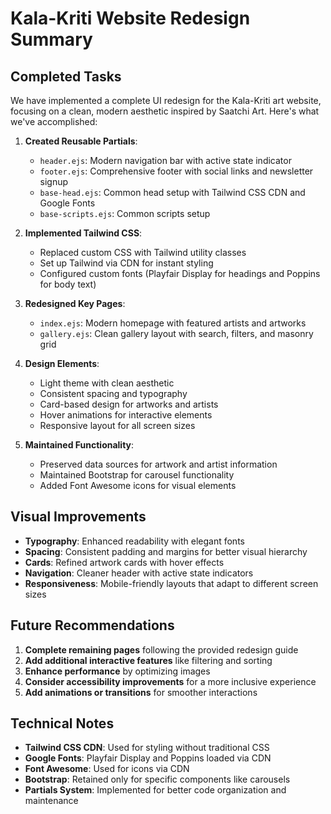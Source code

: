 # Kala-Kriti Website Redesign Summary

## Completed Tasks

We have implemented a complete UI redesign for the Kala-Kriti art website, focusing on a clean, modern aesthetic inspired by Saatchi Art. Here's what we've accomplished:

1. **Created Reusable Partials**:
   - `header.ejs`: Modern navigation bar with active state indicator
   - `footer.ejs`: Comprehensive footer with social links and newsletter signup
   - `base-head.ejs`: Common head setup with Tailwind CSS CDN and Google Fonts
   - `base-scripts.ejs`: Common scripts setup

2. **Implemented Tailwind CSS**:
   - Replaced custom CSS with Tailwind utility classes
   - Set up Tailwind via CDN for instant styling
   - Configured custom fonts (Playfair Display for headings and Poppins for body text)

3. **Redesigned Key Pages**:
   - `index.ejs`: Modern homepage with featured artists and artworks
   - `gallery.ejs`: Clean gallery layout with search, filters, and masonry grid

4. **Design Elements**:
   - Light theme with clean aesthetic
   - Consistent spacing and typography
   - Card-based design for artworks and artists
   - Hover animations for interactive elements
   - Responsive layout for all screen sizes

5. **Maintained Functionality**:
   - Preserved data sources for artwork and artist information
   - Maintained Bootstrap for carousel functionality
   - Added Font Awesome icons for visual elements

## Visual Improvements

- **Typography**: Enhanced readability with elegant fonts
- **Spacing**: Consistent padding and margins for better visual hierarchy
- **Cards**: Refined artwork cards with hover effects
- **Navigation**: Cleaner header with active state indicators
- **Responsiveness**: Mobile-friendly layouts that adapt to different screen sizes

## Future Recommendations

1. **Complete remaining pages** following the provided redesign guide
2. **Add additional interactive features** like filtering and sorting
3. **Enhance performance** by optimizing images
4. **Consider accessibility improvements** for a more inclusive experience
5. **Add animations or transitions** for smoother interactions

## Technical Notes

- **Tailwind CSS CDN**: Used for styling without traditional CSS
- **Google Fonts**: Playfair Display and Poppins loaded via CDN
- **Font Awesome**: Used for icons via CDN
- **Bootstrap**: Retained only for specific components like carousels
- **Partials System**: Implemented for better code organization and maintenance 